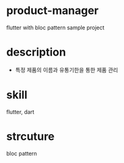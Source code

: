 # product-manager
flutter with bloc pattern sample project

# description
- 특정 제품의 이름과 유통기한을 통한 제품 관리

# skill
flutter, dart

# strcuture
bloc pattern
